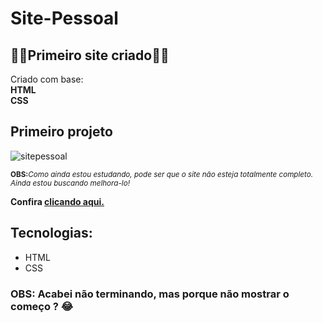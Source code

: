 # Site-Pessoal
<h2>🌟🌟Primeiro site criado🌟🌟</h2>
<p>Criado com base: <br>
<b>HTML</b> <br> <b>CSS</b></p>
<h2>Primeiro projeto</h2>

![sitepessoal](https://user-images.githubusercontent.com/74004642/120928003-51e2ce80-c6b9-11eb-8887-865595f5534b.png)

<sub><strong>OBS:</strong><em>Como ainda estou estudando, pode ser que o site não esteja totalmente completo. Ainda estou buscando melhora-lo!</sub></em>

<b>Confira <a href="https://lucascurty.github.io/Site-Pessoal/index.html">clicando aqui.</a></b>

## Tecnologias:
- HTML
- CSS
### OBS: Acabei não terminando, mas porque não mostrar o começo ? 😂
